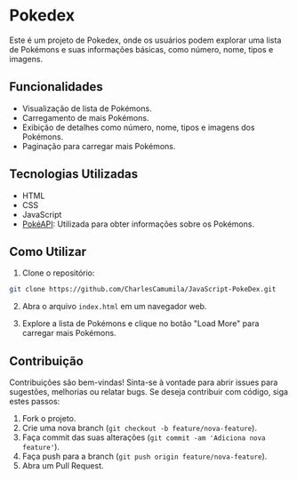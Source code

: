 # Pokedex

Este é um projeto de Pokedex, onde os usuários podem explorar uma lista de Pokémons e suas informações básicas, como número, nome, tipos e imagens.

## Funcionalidades

- Visualização de lista de Pokémons.
- Carregamento de mais Pokémons.
- Exibição de detalhes como número, nome, tipos e imagens dos Pokémons.
- Paginação para carregar mais Pokémons.

## Tecnologias Utilizadas

- HTML
- CSS
- JavaScript
- [PokéAPI](https://pokeapi.co/): Utilizada para obter informações sobre os Pokémons.

## Como Utilizar

1. Clone o repositório:

```bash
git clone https://github.com/CharlesCamumila/JavaScript-PokeDex.git
```
2. Abra o arquivo `index.html` em um navegador web.

3. Explore a lista de Pokémons e clique no botão "Load More" para carregar mais Pokémons.

## Contribuição

Contribuições são bem-vindas! Sinta-se à vontade para abrir issues para sugestões, melhorias ou relatar bugs. Se deseja contribuir com código, siga estes passos:

1. Fork o projeto.
2. Crie uma nova branch (`git checkout -b feature/nova-feature`).
3. Faça commit das suas alterações (`git commit -am 'Adiciona nova feature'`).
4. Faça push para a branch (`git push origin feature/nova-feature`).
5. Abra um Pull Request.
